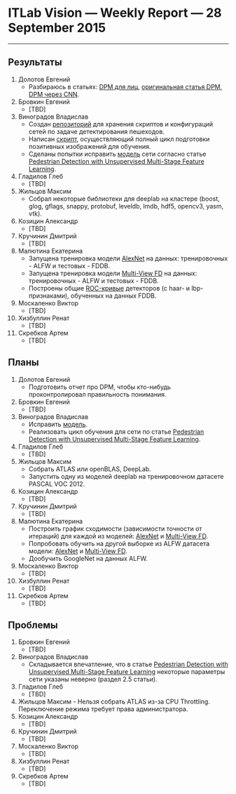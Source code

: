 # ITLab Vision — Weekly Report — 28 September 2015

----------------

## Результаты

  1. Долотов Евгений
     - Разбираюсь в статьях: [DPM для лиц][fd-dpm],
       [оригинальная статья DPM][dpm], [DPM через CNN][dpm-cnn].
  1. Бровкин Евгений
     - [TBD]
  1. Виноградов Владислав
     - Создан [репозиторий][pd-repo] для хранения скриптов и конфигураций
       сетей по задаче детектирования пешеходов.
     - Написан [скрипт][extract-pos-script], осуществляющий полный цикл
       подготовки позитивных изображений для обучения.
     - Сделаны попытки исправить [модель][model] сети согласно статье
       [Pedestrian Detection with Unsupervised Multi-Stage Feature Learning][pd-unsupervised-feature-learning].
  1. Гладилов Глеб
     - [TBD]
  1. Жильцов Максим
     - Собрал некоторые библиотеки для deeplab на кластере
       (boost, glog, gflags, snappy, protobuf, leveldb, lmdb, hdf5,
       opencv3, yasm, vtk).
  1. Козицин Александр
     - [TBD]
  1. Кручинин Дмитрий
     - [TBD]
  1. Малютина Екатерина
     - Запущена тренировка модели [AlexNet][AlexNet-model] на данных:
       тренировочных - ALFW и тестовых - FDDB.
     - Запущена тренировка модели [Multi-View FD][fd-multi-view-model] на данных:
       тренировочных - ALFW и тестовых - FDDB.
     - Построены общие [ROC-кривые][roc-curves] детекторов (с haar- и lbp-признаками),
       обученных на данных FDDB.
  1. Москаленко Виктор
     - [TBD]
  1. Хизбуллин Ренат
     - [TBD]
  1. Скребков Артем
     - [TBD]

## Планы

  1. Долотов Евгений
     - Подготовить отчет про DPM, чтобы кто-нибудь проконтролировал правильность понимания.
  1. Бровкин Евгений
     - [TBD]
  1. Виноградов Владислав
     - Исправить [модель][model].
     - Реализовать цикл обучения для сети по статье
       [Pedestrian Detection with Unsupervised Multi-Stage Feature Learning][pd-unsupervised-feature-learning].
  1. Гладилов Глеб
     - [TBD]
  1. Жильцов Максим
     - Собрать ATLAS или openBLAS, DeepLab.
     - Запустить одну из моделей deeplab на тренировочном датасете PASCAL VOC 2012.
  1. Козицин Александр
     - [TBD]
  1. Кручинин Дмитрий
     - [TBD]
  1. Малютина Екатерина
     - Построить график сходимости (зависимости точности от итераций)
       для каждой из моделей: [AlexNet][AlexNet-model] и [Multi-View FD][fd-multi-view-model].
     - Попробовать обучить на другой выборке из ALFW датасета модели:
       [AlexNet][AlexNet-model] и [Multi-View FD][fd-multi-view-model].
     - Дообучить GoogleNet на данных ALFW.
  1. Москаленко Виктор
     - [TBD]
  1. Хизбуллин Ренат
     - [TBD]
  1. Скребков Артем
     - [TBD]

## Проблемы

  1. Бровкин Евгений
     - [TBD]
  1. Виноградов Владислав
     - Складывается впечатление, что в статье
       [Pedestrian Detection with Unsupervised Multi-Stage Feature Learning][pd-unsupervised-feature-learning]
       некоторые параметры сети указаны неверно (раздел 2.5 статьи).
  1. Гладилов Глеб
     - [TBD]
  1. Жильцов Максим
    - Нельзя собрать ATLAS из-за CPU Throttling. Переключение режима
      требует права администратора.
  1. Козицин Александр
     - [TBD]
  1. Кручинин Дмитрий
     - [TBD]
  1. Москаленко Виктор
     - [TBD]
  1. Хизбуллин Ренат
     - [TBD]
  1. Скребков Артем
     - [TBD]


<!-- LINKS -->
[fd-dpm]: http://arxiv.org/pdf/1508.04389.pdf
[dpm]: https://www.cs.berkeley.edu/~rbg/papers/Object-Detection-with-Discriminatively-Trained-Part-Based-Models--Felzenszwalb-Girshick-McAllester-Ramanan.pdf
[dpm-cnn]: http://arxiv.org/pdf/1409.5403v2.pdf
[pd-repo]: https://github.com/ITLab-Vision/pedestrian-detection
[extract-pos-script]: https://github.com/ITLab-Vision/pedestrian-detection/blob/master/image-preproc/prepare_images.py
[model]: https://github.com/ITLab-Vision/pedestrian-detection/blob/master/unsup-conv-net/model.lua
[pd-unsupervised-feature-learning]: http://cs.nyu.edu/~sermanet/papers/sermanet-cvpr-13.pdf
[AlexNet-model]: https://github.com/DolotovEvgeniy/face-detection-model/blob/master/bvlc_alexnet/train_val.prototxt
[fd-multi-view-model]: https://github.com/DolotovEvgeniy/face-detection-model/blob/master/ddfd_alexnet/conv_train_val.prototxt
[roc-curves]: https://github.com/ITLab-Vision/DNN_based_detection/pull/10